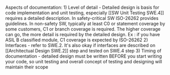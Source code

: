 Aspects of documentation:
	1) Level of detail - Detailed design is basis for code implementation and unit testing, especially [[SW Unit Testing SWE.4]] requires a detailed description. In safety-critical SW ISO-26262 provides guidelines. In non-safety SW, typically at least C0 or statement coverage by some customers, C1 or branch coverage is required. The higher coverage can go, the more detail is required by the detailed design. Ex : if you have ASIL B classified module, C1 coverage is expected by ISO-26262
	2) Interfaces - refer to SWE.2. It's also okay if interfaces are described on [[Architectual Design SWE.2]] step and tested on SWE.4 step
	3) Timing of documentation - detailed design must be written BEFORE you start writing your code, so unit testing and overall concept of testing and designing will maintain their scope